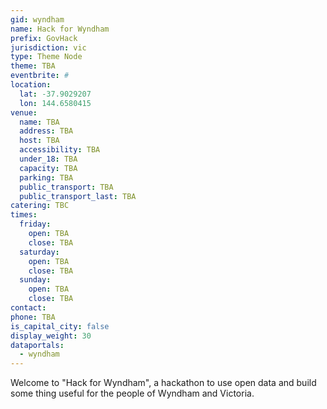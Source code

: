 ```yaml
---
gid: wyndham
name: Hack for Wyndham
prefix: GovHack
jurisdiction: vic
type: Theme Node
theme: TBA
eventbrite: #
location:
  lat: -37.9029207
  lon: 144.6580415
venue:
  name: TBA
  address: TBA
  host: TBA
  accessibility: TBA
  under_18: TBA
  capacity: TBA
  parking: TBA
  public_transport: TBA
  public_transport_last: TBA 
catering: TBC
times:
  friday:
    open: TBA
    close: TBA
  saturday:
    open: TBA
    close: TBA
  sunday:
    open: TBA
    close: TBA
contact:
phone: TBA
is_capital_city: false
display_weight: 30
dataportals:
  - wyndham
---
```


Welcome to "Hack for Wyndham", a hackathon to use open data and build some thing useful for the people of Wyndham and Victoria.
